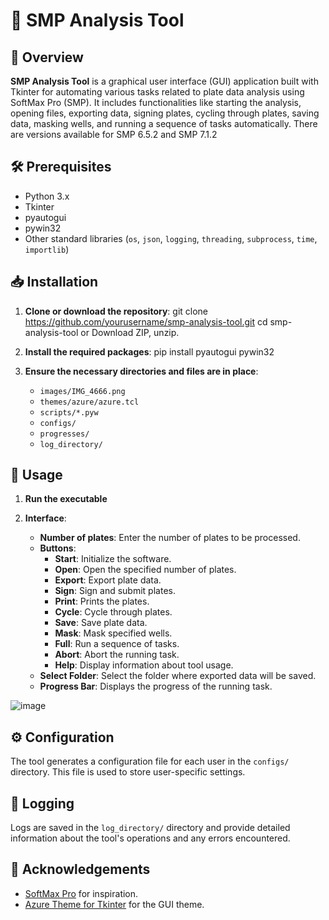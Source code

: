 # 🧪 SMP Analysis Tool

## 🌟 Overview

**SMP Analysis Tool** is a graphical user interface (GUI) application built with Tkinter for automating various tasks related to plate data analysis using SoftMax Pro (SMP). 
It includes functionalities like starting the analysis, opening files, exporting data, signing plates, cycling through plates, saving data, masking wells, and running a sequence of tasks automatically.
There are versions available for SMP 6.5.2 and SMP 7.1.2

## 🛠 Prerequisites

- Python 3.x
- Tkinter
- pyautogui
- pywin32
- Other standard libraries (`os`, `json`, `logging`, `threading`, `subprocess`, `time`, `importlib`)

## 📥 Installation

1. **Clone or download the repository**:
   git clone https://github.com/yourusername/smp-analysis-tool.git cd smp-analysis-tool or
   Download ZIP, unzip.

3. **Install the required packages**:
   pip install pyautogui pywin32

4. **Ensure the necessary directories and files are in place**:

    - `images/IMG_4666.png`
    - `themes/azure/azure.tcl`
    - `scripts/*.pyw`
    - `configs/`
    - `progresses/`
    - `log_directory/`

## 🚀 Usage

1. **Run the executable**

2. **Interface**:

    - **Number of plates**: Enter the number of plates to be processed.
    - **Buttons**:
        - **Start**: Initialize the software.
        - **Open**: Open the specified number of plates.
        - **Export**: Export plate data.
        - **Sign**: Sign and submit plates.
        - **Print**: Prints the plates.
        - **Cycle**: Cycle through plates.
        - **Save**: Save plate data.
        - **Mask**: Mask specified wells.
        - **Full**: Run a sequence of tasks.
        - **Abort**: Abort the running task.
        - **Help**: Display information about tool usage.
    - **Select Folder**: Select the folder where exported data will be saved.
    - **Progress Bar**: Displays the progress of the running task.

![image](https://github.com/user-attachments/assets/3d11e839-d98d-4a5a-9538-109f872bc51a)

## ⚙️ Configuration

The tool generates a configuration file for each user in the `configs/` directory. This file is used to store user-specific settings.

## 📝 Logging

Logs are saved in the `log_directory/` directory and provide detailed information about the tool's operations and any errors encountered.

## 🙏 Acknowledgements

- [SoftMax Pro](https://www.moleculardevices.com/products/microplate-readers/acquisition-and-analysis-software/softmax-pro-software) for inspiration.
- [Azure Theme for Tkinter](https://github.com/rdbende/Azure-ttk-theme) for the GUI theme.
